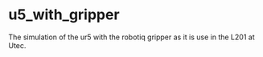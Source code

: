 # u5_with_gripper
The simulation of the ur5 with the robotiq gripper  as it is use in the L201 at Utec.
